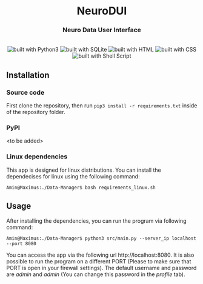 <div align="center">
<br/>
<h1>NeuroDUI</h1>
<h3>Neuro Data User Interface</h3>
<br/>
<img src="https://img.shields.io/badge/Python-14354C?style=for-the-badge&logo=python&logoColor=white" alt="built with Python3" />
<img src="https://img.shields.io/badge/sqlite-%2307405e.svg?style=for-the-badge&logo=sqlite&logoColor=white" alt="built with SQLite" />
<img src="https://img.shields.io/badge/html5-%23E34F26.svg?style=for-the-badge&logo=html5&logoColor=white" alt="built with HTML" />
<img src="https://img.shields.io/badge/css3-%231572B6.svg?style=for-the-badge&logo=css3&logoColor=white" alt="built with CSS" />
<img src="https://img.shields.io/badge/shell_script-%23121011.svg?style=for-the-badge&logo=gnu-bash&logoColor=white" alt="built with Shell Script" />


</div>





## Installation

### Source code
First clone the repository, then run `pip3 install -r requirements.txt` inside of the repository folder.

### PyPI
\<to be added\>

### Linux dependencies
This app is designed for linux distributions. You can install the dependecises for linux using the following command:
```console
Amin@Maximus:./Data-Manager$ bash requirements_linux.sh

```

## Usage

After installing the dependencies, you can run the program via following command:
```console
Amin@Maximus:./Data-Manager$ python3 src/main.py --server_ip localhost --port 8080

```
You can access the app via the following url http://localhost:8080. It is also possible to run the program on a different PORT (Please to make sure that PORT is open in your firewall settings). 
The default username and password are *admin* and *admin* (You can change this password in the <em>profile</em> tab).
